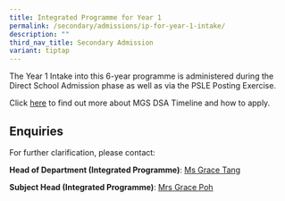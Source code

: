 ```yaml
---
title: Integrated Programme for Year 1
permalink: /secondary/admissions/ip-for-year-1-intake/
description: ""
third_nav_title: Secondary Admission
variant: tiptap
---
```

<p>The Year 1 Intake into this 6-year programme is administered during the
Direct School Admission phase as well as via the PSLE Posting Exercise.</p>
<p>Click&nbsp;<a href="https://www.mgs.moe.edu.sg/secondary/admissions/dsa-sec1/" rel="noopener noreferrer nofollow" target="_blank">here</a>&nbsp;to
find out more about MGS DSA Timeline and how to apply.</p>
<h2>Enquiries</h2>
<p>For further clarification, please contact:</p>
<p><strong>Head of Department (Integrated Programme)</strong>: <a href="mailto:tang_lyn_lyn@schools.gov.sg" rel="noopener noreferrer nofollow" target="_blank">Ms Grace Tang</a>
</p>
<p><strong>Subject Head (Integrated Programme)</strong>: <a href="mailto:grace_poh@schools.gov.sg" rel="noopener noreferrer nofollow" target="_blank">Mrs Grace Poh</a>
</p>